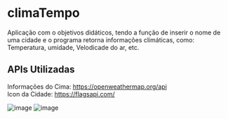# climaTempo
Aplicação com o objetivos didáticos, tendo a função de inserir o nome de uma cidade e o programa retorna
informações climáticas, como: Temperatura, umidade, Velodicade do ar, etc.

## APIs Utilizadas 
Informações do Cima: https://openweathermap.org/api </br>
Icon da Cidade: https://flagsapi.com/

![image](https://user-images.githubusercontent.com/63376777/225802276-69c1afc0-17d7-4f65-a500-85e60025f470.png)
![image](https://user-images.githubusercontent.com/63376777/225802354-3e7d80bb-49ea-430c-b11f-da8b0efcf85a.png)

